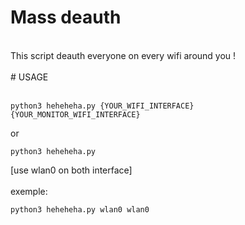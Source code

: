 # Mass deauth
<br>
This script deauth everyone on every wifi around you !
<br><br>
# USAGE
<br><br>

```
python3 heheheha.py {YOUR_WIFI_INTERFACE} {YOUR_MONITOR_WIFI_INTERFACE}
```

or 

```
python3 heheheha.py
```
[use wlan0 on both interface]
<br><br>
exemple:
<br>
```
python3 heheheha.py wlan0 wlan0
```
